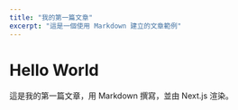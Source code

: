 ```yaml
---
title: "我的第一篇文章"
excerpt: "這是一個使用 Markdown 建立的文章範例"
---
```


# Hello World

這是我的第一篇文章，用 Markdown 撰寫，並由 Next.js 渲染。
